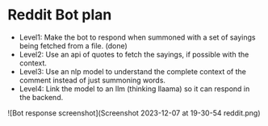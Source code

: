 # Reddit Bot plan 

- Level1: Make the bot to respond when summoned with a set of sayings being fetched from a file. (done)
- Level2: Use an api of quotes to fetch the sayings, if possible with the context. 
- Level3: Use an nlp model to understand the complete context of the comment instead of just summoning words. 
- Level4: Link the model to an llm (thinking llaama) so it can respond in the backend. 

![Bot response screenshot](Screenshot 2023-12-07 at 19-30-54 reddit.png)

